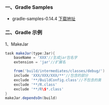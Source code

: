 ### 一、Gradle Samples

* gradle-samples-0.14.4 [下载地址](http://isming.qiniudn.com/gradle-samples-0.14.4.zip) <br>


### 二、Gradle 示例
1、MakeJar
```gradle
task makeJar(type:Jar){
    baseName = 'XXX'//生成jar包名字
    extension = 'jar'//扩展名

    from('build/intermediates/classes/debug/')
    include 'XXX/XXX/XXX/**'//包含的部分
    exclude '**/BuildConfig.class'//不包含的类
    exclude '**/R.class'
    exclude '**/R\$*.class'
}
makeJar.dependsOn(build)
```
